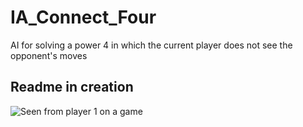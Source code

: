 # IA_Connect_Four
AI for solving a power 4 in which the current player does not see the opponent's moves

## Readme in creation

![Seen from player 1 on a game](relative/path/to/img.jpg?raw=true "Title")
